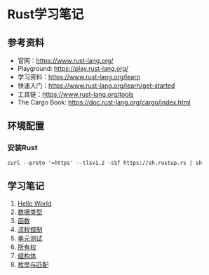 # Rust学习笔记
## 参考资料
- 官网：https://www.rust-lang.org/
- Playground: https://play.rust-lang.org/
- 学习资料：https://www.rust-lang.org/learn
- 快速入门：https://www.rust-lang.org/learn/get-started
- 工具链：https://www.rust-lang.org/tools
- The Cargo Book: https://doc.rust-lang.org/cargo/index.html

## 环境配置
### 安装Rust
`curl --proto '=https' --tlsv1.2 -sSf https://sh.rustup.rs | sh`

## 学习笔记
1. [Hello World](./hello_world)
2. [数据类型](./data_types)
3. [函数](./functions)
4. [流程控制](./control_flow)
5. [单元测试](./unit_test)
6. [所有权](./ownership)
7. [结构体](./struct)
8. [枚举与匹配](./enums_and_matching)
